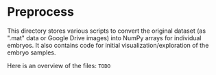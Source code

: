 # Preprocess

This directory stores various scripts to convert the original dataset (as ".mat" data or Google Drive images) into NumPy arrays for individual embryos. It also contains code for initial visualization/exploration of the embryo samples.

Here is an overview of the files: `TODO`
